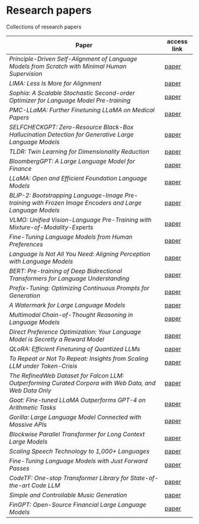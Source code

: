 
# Research papers 
  Collections of research papers
  
|  Paper | access link  |
|---|---|
| *Principle-Driven Self-Alignment of Language Models from Scratch with Minimal Human Supervision* | [paper](https://arxiv.org/pdf/2305.03047.pdf) |
| *LIMA: Less Is More for Alignment*| [paper](https://arxiv.org/pdf/2305.11206.pdf)|
| *Sophia: A Scalable Stochastic Second-order Optimizer for Language Model Pre-training* | [paper](https://arxiv.org/pdf/2305.14342.pdf) |
| *PMC-LLaMA: Further Finetuning LLaMA on Medical Papers* | [paper](https://arxiv.org/pdf/2304.14454.pdf) |
| *SELFCHECKGPT: Zero-Resource Black-Box Hallucination Detection for Generative Large Language Models* | [paper](https://arxiv.org/pdf/2303.08896.pdf) |
| *TLDR: Twin Learning for Dimensionality Reduction* | [paper](https://arxiv.org/pdf/2110.09455.pdf) |
| *BloombergGPT: A Large Language Model for Finance* | [paper](https://arxiv.org/pdf/2303.17564.pdf) |
| *LLaMA: Open and Efficient Foundation Language Models* | [paper](https://arxiv.org/pdf/2302.13971.pdf) |
| *BLIP-2: Bootstrapping Language-Image Pre-training with Frozen Image Encoders and Large Language Models* | [paper](https://arxiv.org/pdf/2301.12597.pdf) |
| *VLMO: Unified Vision-Language Pre-Training with Mixture-of-Modality-Experts* | [paper](https://arxiv.org/pdf/2111.02358.pdf) |
| *Fine-Tuning Language Models from Human Preferences* | [paper](https://arxiv.org/pdf/1909.08593.pdf) |
| *Language Is Not All You Need: Aligning Perception with Language Models* | [paper](https://arxiv.org/pdf/2302.14045.pdf) |
| *BERT: Pre-training of Deep Bidirectional Transformers for Language Understanding* | [paper](https://arxiv.org/pdf/1810.04805.pdf) |
| *Prefix-Tuning: Optimizing Continuous Prompts for Generation* | [paper](https://arxiv.org/pdf/2101.00190.pdf) |
| *A Watermark for Large Language Models* | [paper](https://arxiv.org/pdf/2301.10226.pdf) |
| *Multimodal Chain-of-Thought Reasoning in Language Models* | [paper](https://arxiv.org/pdf/2302.00923.pdf) |
| *Direct Preference Optimization: Your Language Model is Secretly a Reward Model* | [paper](https://arxiv.org/pdf/2305.18290.pdf) |
| *QLoRA: Efficient Finetuning of Quantized LLMs* | [paper](https://arxiv.org/pdf/2305.14314.pdf) |
| *To Repeat or Not To Repeat: Insights from Scaling LLM under Token-Crisis* | [paper](https://arxiv.org/pdf/2305.13230.pdf) |
| *The RefinedWeb Dataset for Falcon LLM: Outperforming Curated Corpora with Web Data, and Web Data Only* | [paper](https://arxiv.org/pdf/2306.01116.pdf) |
| *Goat: Fine-tuned LLaMA Outperforms GPT-4 on Arithmetic Tasks* | [paper](https://arxiv.org/pdf/2305.14201.pdf) |
| *Gorilla: Large Language Model Connected with Massive APIs* | [paper](https://arxiv.org/pdf/2305.15334.pdf) |
| *Blockwise Parallel Transformer for Long Context Large Models* | [paper](https://arxiv.org/pdf/2305.19370.pdf) |
| *Scaling Speech Technology to 1,000+ Languages* | [paper](https://arxiv.org/pdf/2305.13516.pdf) |
| *Fine-Tuning Language Models with Just Forward Passes* | [paper](https://arxiv.org/pdf/2305.17333.pdf) |
| *CodeTF: One-stop Transformer Library for State-of-the-art Code LLM* | [paper](https://arxiv.org/pdf/2306.00029.pdf) |
| *Simple and Controllable Music Generation* | [paper](https://arxiv.org/pdf/2306.05284.pdf) |
| *FinGPT: Open-Source Financial Large Language Models* | [paper](https://arxiv.org/pdf/2306.06031.pdf) |
